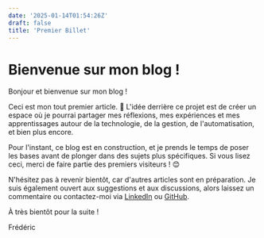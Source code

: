 ```yaml
---
date: '2025-01-14T01:54:26Z'
draft: false
title: 'Premier Billet'
---
```

# Bienvenue sur mon blog !

Bonjour et bienvenue sur mon blog !

Ceci est mon tout premier article. 🎉
L'idée derrière ce projet est de créer un espace où je pourrai partager mes réflexions, mes expériences et mes apprentissages autour de la technologie, de la gestion, de l'automatisation, et bien plus encore.

Pour l'instant, ce blog est en construction, et je prends le temps de poser les bases avant de plonger dans des sujets plus spécifiques. Si vous lisez ceci, merci de faire partie des premiers visiteurs ! 😊

N'hésitez pas à revenir bientôt, car d'autres articles sont en préparation. Je suis également ouvert aux suggestions et aux discussions, alors laissez un commentaire ou contactez-moi via [LinkedIn](https://linkedin.com/in/lebelf/) ou [GitHub](https://github.com/fredericlebel/).

À très bientôt pour la suite !

Frédéric
